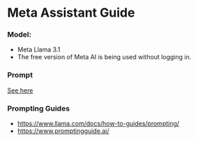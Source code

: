 # Meta Assistant Guide

### Model: 
- Meta Llama 3.1
- The free version of Meta AI is being used without logging in.

### Prompt
[See here](./prompt.md)

### Prompting Guides
- https://www.llama.com/docs/how-to-guides/prompting/
- https://www.promptingguide.ai/

